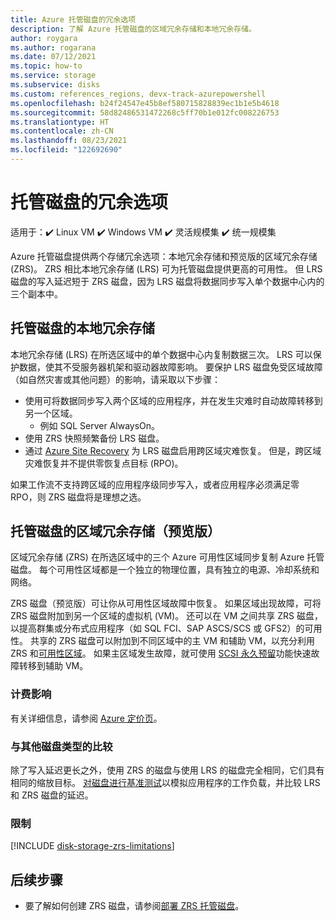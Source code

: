 ```yaml
---
title: Azure 托管磁盘的冗余选项
description: 了解 Azure 托管磁盘的区域冗余存储和本地冗余存储。
author: roygara
ms.author: rogarana
ms.date: 07/12/2021
ms.topic: how-to
ms.service: storage
ms.subservice: disks
ms.custom: references_regions, devx-track-azurepowershell
ms.openlocfilehash: b24f24547e45b8ef580715828839ec1b1e5b4618
ms.sourcegitcommit: 58d82486531472268c5ff70b1e012fc008226753
ms.translationtype: HT
ms.contentlocale: zh-CN
ms.lasthandoff: 08/23/2021
ms.locfileid: "122692690"
---
```

# <a name="redundancy-options-for-managed-disks"></a>托管磁盘的冗余选项

适用于：:heavy_check_mark: Linux VM :heavy_check_mark: Windows VM :heavy_check_mark: 灵活规模集 :heavy_check_mark: 统一规模集

Azure 托管磁盘提供两个存储冗余选项：本地冗余存储和预览版的区域冗余存储 (ZRS)。 ZRS 相比本地冗余存储 (LRS) 可为托管磁盘提供更高的可用性。 但 LRS 磁盘的写入延迟短于 ZRS 磁盘，因为 LRS 磁盘将数据同步写入单个数据中心内的三个副本中。

## <a name="locally-redundant-storage-for-managed-disks"></a>托管磁盘的本地冗余存储

本地冗余存储 (LRS) 在所选区域中的单个数据中心内复制数据三次。 LRS 可以保护数据，使其不受服务器机架和驱动器故障影响。 要保护 LRS 磁盘免受区域故障（如自然灾害或其他问题）的影响，请采取以下步骤：

- 使用可将数据同步写入两个区域的应用程序，并在发生灾难时自动故障转移到另一个区域。
    - 例如 SQL Server AlwaysOn。
- 使用 ZRS 快照频繁备份 LRS 磁盘。
- 通过 [Azure Site Recovery](../site-recovery/azure-to-azure-how-to-enable-zone-to-zone-disaster-recovery.md) 为 LRS 磁盘启用跨区域灾难恢复。 但是，跨区域灾难恢复并不提供零恢复点目标 (RPO)。

如果工作流不支持跨区域的应用程序级同步写入，或者应用程序必须满足零 RPO，则 ZRS 磁盘将是理想之选。

## <a name="zone-redundant-storage-for-managed-disks-preview"></a>托管磁盘的区域冗余存储（预览版）

区域冗余存储 (ZRS) 在所选区域中的三个 Azure 可用性区域同步复制 Azure 托管磁盘。 每个可用性区域都是一个独立的物理位置，具有独立的电源、冷却系统和网络。 

ZRS 磁盘（预览版）可让你从可用性区域故障中恢复。 如果区域出现故障，可将 ZRS 磁盘附加到另一个区域的虚拟机 (VM)。 还可以在 VM 之间共享 ZRS 磁盘，以提高群集或分布式应用程序（如 SQL FCI、SAP ASCS/SCS 或 GFS2）的可用性。 共享的 ZRS 磁盘可以附加到不同区域中的主 VM 和辅助 VM，以充分利用 ZRS 和[可用性区域](../availability-zones/az-overview.md)。 如果主区域发生故障，就可使用 [SCSI 永久预留](disks-shared-enable.md#supported-scsi-pr-commands)功能快速故障转移到辅助 VM。

### <a name="billing-implications"></a>计费影响

有关详细信息，请参阅 [Azure 定价页](https://azure.microsoft.com/pricing/details/managed-disks/)。

### <a name="comparison-with-other-disk-types"></a>与其他磁盘类型的比较

除了写入延迟更长之外，使用 ZRS 的磁盘与使用 LRS 的磁盘完全相同，它们具有相同的缩放目标。 [对磁盘进行基准测试](disks-benchmarks.md)以模拟应用程序的工作负载，并比较 LRS 和 ZRS 磁盘的延迟。 

### <a name="limitations"></a>限制

[!INCLUDE [disk-storage-zrs-limitations](../../includes/disk-storage-zrs-limitations.md)]

## <a name="next-steps"></a>后续步骤

- 要了解如何创建 ZRS 磁盘，请参阅[部署 ZRS 托管磁盘](disks-deploy-zrs.md)。
